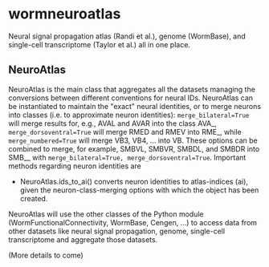 # wormneuroatlas
Neural signal propagation atlas (Randi et al.), genome (WormBase), and single-cell transcriptome (Taylor et al.) all in one place.

## NeuroAtlas
NeuroAtlas is the main class that aggregates all the datasets managing the conversions between different conventions for neural IDs. NeuroAtlas can be instantiated to maintain the "exact" neural identities, or to merge neurons into classes (i.e. to approximate neuron identities): `merge_bilateral=True` will merge results for, e.g., AVAL and AVAR into the class AVA_, `merge_dorsoventral=True` will merge RMED and RMEV into RME_, while `merge_numbered=True` will merge VB3, VB4, ... into VB. These options can be combined to merge, for example, SMBVL, SMBVR, SMBDL, and SMBDR into SMB__ with `merge_bilateral=True, merge_dorsoventral=True`. 
Important methods regarding neuron identities are

* NeuroAtlas.ids_to_ai() converts neuron identities to atlas-indices (ai), given the neuron-class-merging options with which the object has been created.

NeuroAtlas will use the other classes of the Python module (WormFunctionalConnectivity, WormBase, Cengen, ...) to access data from other datasets like neural signal propagation, genome, single-cell transcriptome and aggregate those datasets. 

(More details to come)
